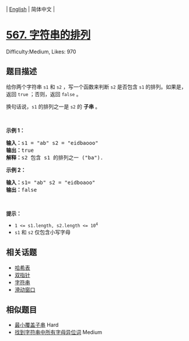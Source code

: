 
| [English](README_EN.md) | 简体中文 |

# [567. 字符串的排列](https://leetcode.cn/problems/permutation-in-string/)
Difficulty:Medium, Likes: 970

## 题目描述

<p>给你两个字符串&nbsp;<code>s1</code>&nbsp;和&nbsp;<code>s2</code> ，写一个函数来判断 <code>s2</code> 是否包含 <code>s1</code><strong>&nbsp;</strong>的排列。如果是，返回 <code>true</code> ；否则，返回 <code>false</code> 。</p>

<p>换句话说，<code>s1</code> 的排列之一是 <code>s2</code> 的 <strong>子串</strong> 。</p>

<p>&nbsp;</p>

<p><strong>示例 1：</strong></p>

<pre>
<strong>输入：</strong>s1 = "ab" s2 = "eidbaooo"
<strong>输出：</strong>true
<strong>解释：</strong>s2 包含 s1 的排列之一 ("ba").
</pre>

<p><strong>示例 2：</strong></p>

<pre>
<strong>输入：</strong>s1= "ab" s2 = "eidboaoo"
<strong>输出：</strong>false
</pre>

<p>&nbsp;</p>

<p><strong>提示：</strong></p>

<ul>
	<li><code>1 &lt;= s1.length, s2.length &lt;= 10<sup>4</sup></code></li>
	<li><code>s1</code> 和 <code>s2</code> 仅包含小写字母</li>
</ul>


## 相关话题

- [哈希表](https://leetcode.cn/tag/hash-table/)
- [双指针](https://leetcode.cn/tag/two-pointers/)
- [字符串](https://leetcode.cn/tag/string/)
- [滑动窗口](https://leetcode.cn/tag/sliding-window/)

## 相似题目

- [最小覆盖子串](../minimum-window-substring/README.md) Hard 
- [找到字符串中所有字母异位词](../find-all-anagrams-in-a-string/README.md) Medium 
